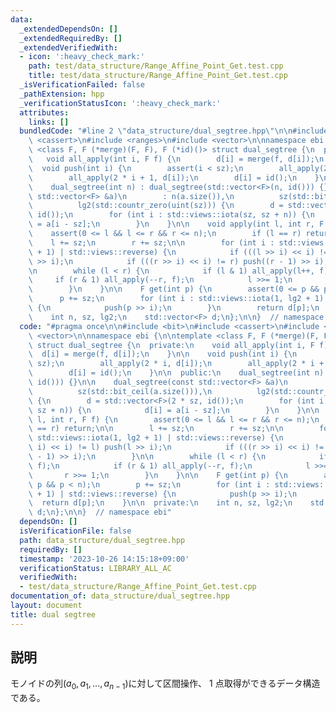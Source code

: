 ```yaml
---
data:
  _extendedDependsOn: []
  _extendedRequiredBy: []
  _extendedVerifiedWith:
  - icon: ':heavy_check_mark:'
    path: test/data_structure/Range_Affine_Point_Get.test.cpp
    title: test/data_structure/Range_Affine_Point_Get.test.cpp
  _isVerificationFailed: false
  _pathExtension: hpp
  _verificationStatusIcon: ':heavy_check_mark:'
  attributes:
    links: []
  bundledCode: "#line 2 \"data_structure/dual_segtree.hpp\"\n\n#include <bit>\n#include\
    \ <cassert>\n#include <ranges>\n#include <vector>\n\nnamespace ebi {\n\ntemplate\
    \ <class F, F (*merge)(F, F), F (*id)()> struct dual_segtree {\n  private:\n \
    \   void all_apply(int i, F f) {\n        d[i] = merge(f, d[i]);\n    }\n\n  \
    \  void push(int i) {\n        assert(i < sz);\n        all_apply(2 * i, d[i]);\n\
    \        all_apply(2 * i + 1, d[i]);\n        d[i] = id();\n    }\n\n  public:\n\
    \    dual_segtree(int n) : dual_segtree(std::vector<F>(n, id())) {}\n\n    dual_segtree(const\
    \ std::vector<F> &a)\n        : n(a.size()),\n          sz(std::bit_ceil(a.size())),\n\
    \          lg2(std::countr_zero(uint(sz))) {\n        d = std::vector<F>(2 * sz,\
    \ id());\n        for (int i : std::views::iota(sz, sz + n)) {\n            d[i]\
    \ = a[i - sz];\n        }\n    }\n\n    void apply(int l, int r, F f) {\n    \
    \    assert(0 <= l && l <= r && r <= n);\n        if (l == r) return;\n\n    \
    \    l += sz;\n        r += sz;\n\n        for (int i : std::views::iota(1, lg2\
    \ + 1) | std::views::reverse) {\n            if (((l >> i) << i) != l) push(l\
    \ >> i);\n            if (((r >> i) << i) != r) push((r - 1) >> i);\n        }\n\
    \n        while (l < r) {\n            if (l & 1) all_apply(l++, f);\n       \
    \     if (r & 1) all_apply(--r, f);\n            l >>= 1;\n            r >>= 1;\n\
    \        }\n    }\n\n    F get(int p) {\n        assert(0 <= p && p < n);\n  \
    \      p += sz;\n        for (int i : std::views::iota(1, lg2 + 1) | std::views::reverse)\
    \ {\n            push(p >> i);\n        }\n        return d[p];\n    }\n\n  private:\n\
    \    int n, sz, lg2;\n    std::vector<F> d;\n};\n\n}  // namespace ebi\n"
  code: "#pragma once\n\n#include <bit>\n#include <cassert>\n#include <ranges>\n#include\
    \ <vector>\n\nnamespace ebi {\n\ntemplate <class F, F (*merge)(F, F), F (*id)()>\
    \ struct dual_segtree {\n  private:\n    void all_apply(int i, F f) {\n      \
    \  d[i] = merge(f, d[i]);\n    }\n\n    void push(int i) {\n        assert(i <\
    \ sz);\n        all_apply(2 * i, d[i]);\n        all_apply(2 * i + 1, d[i]);\n\
    \        d[i] = id();\n    }\n\n  public:\n    dual_segtree(int n) : dual_segtree(std::vector<F>(n,\
    \ id())) {}\n\n    dual_segtree(const std::vector<F> &a)\n        : n(a.size()),\n\
    \          sz(std::bit_ceil(a.size())),\n          lg2(std::countr_zero(uint(sz)))\
    \ {\n        d = std::vector<F>(2 * sz, id());\n        for (int i : std::views::iota(sz,\
    \ sz + n)) {\n            d[i] = a[i - sz];\n        }\n    }\n\n    void apply(int\
    \ l, int r, F f) {\n        assert(0 <= l && l <= r && r <= n);\n        if (l\
    \ == r) return;\n\n        l += sz;\n        r += sz;\n\n        for (int i :\
    \ std::views::iota(1, lg2 + 1) | std::views::reverse) {\n            if (((l >>\
    \ i) << i) != l) push(l >> i);\n            if (((r >> i) << i) != r) push((r\
    \ - 1) >> i);\n        }\n\n        while (l < r) {\n            if (l & 1) all_apply(l++,\
    \ f);\n            if (r & 1) all_apply(--r, f);\n            l >>= 1;\n     \
    \       r >>= 1;\n        }\n    }\n\n    F get(int p) {\n        assert(0 <=\
    \ p && p < n);\n        p += sz;\n        for (int i : std::views::iota(1, lg2\
    \ + 1) | std::views::reverse) {\n            push(p >> i);\n        }\n      \
    \  return d[p];\n    }\n\n  private:\n    int n, sz, lg2;\n    std::vector<F>\
    \ d;\n};\n\n}  // namespace ebi"
  dependsOn: []
  isVerificationFile: false
  path: data_structure/dual_segtree.hpp
  requiredBy: []
  timestamp: '2023-10-26 14:15:18+09:00'
  verificationStatus: LIBRARY_ALL_AC
  verifiedWith:
  - test/data_structure/Range_Affine_Point_Get.test.cpp
documentation_of: data_structure/dual_segtree.hpp
layout: document
title: dual segtree
---
```


## 説明

モノイドの列$(a_0,a_1,\dots,a_{n-1})$に対して区間操作、 $1$ 点取得ができるデータ構造である。